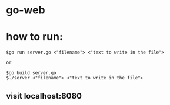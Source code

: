 # go-web

# how to run:

```console
$go run server.go <"filename"> <"text to write in the file">

or 

$go build server.go
$./server <"filename"> <"text to write in the file">
```

## visit localhost:8080